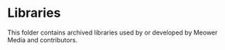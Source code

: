 # Libraries

This folder contains archived libraries used by or developed by Meower Media and contributors.
